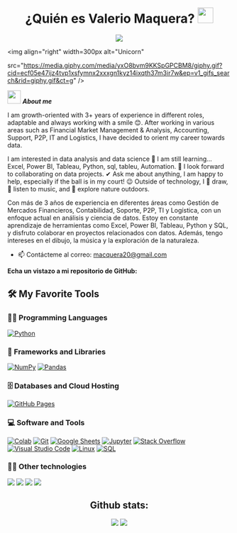 <h1 align="center">¿Quién es Valerio Maquera? <img src="https://media.giphy.com/media/hvRJCLFzcasrR4ia7z/giphy.gif" width="35"></h1>
<p align="center">
  <a href="https://github.com/DenverCoder1/readme-typing-svg"><img src="https://readme-typing-svg.herokuapp.com?lines=Data+Analyst+Data+Science+Student;ESTADISTICA%20|%20AI%20|%20ML%20Enthusiast;Always%20learning%20new%20things&center=true&width=500&height=50"></a>
</p>


<img align="right" width=300px alt="Unicorn"
  
src="https://media.giphy.com/media/yxO8bvm9KKSpGPCBM8/giphy.gif?cid=ecf05e47ijz4tvp1xsfymnx2xxxgn1kyz14ixqth37m3ir7w&ep=v1_gifs_search&rid=giphy.gif&ct=g" />

<img src="https://media.giphy.com/media/ObNTw8Uzwy6KQ/giphy.gif" width="30px">&nbsp;***About me***

 
I am growth-oriented with 3+ years of experience in different roles, adaptable and always working with a smile 😊. After working in various areas such as Financial Market Management & Analysis, Accounting, Support, P2P, IT and Logistics, I have decided to orient my career towards data.

I am interested in data analysis and data science
🌱 I am still learning...
Excel,
Power BI,
Tableau,
Python,
sql,
tableu,
Automation.
👯 I look forward to collaborating on data projects.
✔ Ask me about anything, I am happy to help, especially if the ball is in my court! 😉
Outside of technology, I 📖 draw, 🎵 listen to music, and 🌳 explore nature outdoors.

Con más de 3 años de experiencia en  diferentes áreas como Gestión de Mercados Financieros, Contabilidad, Soporte, P2P, TI y Logística, con un enfoque actual en análisis y ciencia de datos. Estoy en constante aprendizaje de herramientas como Excel, Power BI, Tableau, Python y SQL, y disfruto colaborar en proyectos relacionados con datos. Además, tengo intereses en el dibujo, la música y la exploración de la naturaleza.

- 📫 Contácteme al correo: <a href="macquera20@gmail.com">macquera20@gmail.com</a>

__Echa un vistazo a mi repositorio de GitHub:__

## 🛠️ My Favorite Tools

### 👨‍💻 Programming Languages

<p>
    <a href="https://github.com/Bouaskaoun"><img alt="Python" src="https://img.shields.io/badge/Python%20-%2314354C.svg?logo=python&logoColor=white"></a>
  
### 🧰 Frameworks and Libraries

<p>
    <a href="https://github.com/Bouaskaoun"><img alt="NumPy" src="https://img.shields.io/badge/Numpy%20-%23013243.svg?logo=numpy&logoColor=white"></a>
    <a href="https://github.com/Bouaskaoun"><img alt="Pandas" src="https://img.shields.io/badge/Pandas%20-%23150458.svg?logo=pandas&logoColor=white"></a>
    
  
</p>

### 🗄️ Databases and Cloud Hosting

<p>
    <a href="https://github.com/Bouaskaoun"><img alt="GitHub Pages" src="https://img.shields.io/badge/GitHub%20Pages-%23327FC7.svg?logo=github&logoColor=white"></a>
</p>

### 💻 Software and Tools

<p>
    <a href="https://github.com/Bouaskaoun"><img alt="Colab" src="https://img.shields.io/badge/Colab-00b56a.svg?logo=google-colab&logoColor=white"></a>
    <a href="https://github.com/Bouaskaoun"><img alt="Git" src="https://img.shields.io/badge/Git%20-%23F05033.svg?logo=git&logoColor=white"></a>
    <a href="https://github.com/Bouaskaoun"><img alt="Google Sheets" src="https://img.shields.io/badge/Google%20Sheets%20-%2334A853.svg?logo=google%20sheets&logoColor=white"></a>
    <a href="https://github.com/Bouaskaoun"><img alt="Jupyter" src="https://img.shields.io/badge/Jupyter%20-%23F37626.svg?logo=Jupyter&logoColor=white"></a>
    <a href="https://github.com/Bouaskaoun"><img alt="Stack Overflow" src="https://img.shields.io/badge/-Stack%20Overflow-FE7A16?logo=stack-overflow&logoColor=white"></a>
    <a href="https://github.com/Bouaskaoun"><img alt="Visual Studio Code" src="https://img.shields.io/badge/Visual%20Studio%20Code-0078d7.svg?logo=visual-studio-code&logoColor=white"></a>
    <a href="#"><img alt="Linux" src="https://img.shields.io/badge/Linux-FCC624?style=flat&logo=linux&logoColor=black"></a>
    <a href="https://github.com/search?q=user%3ADenverCoder1+is%3Arepo+language%3Asql"><img alt="SQL" src="https://img.shields.io/badge/SQL%20-%23025E8C.svg?logo=amazon-dynamodb&logoColor=white"></a>
</p>

### 👨‍💻 Other technologies

<p>
  <img src= "https://img.shields.io/badge/Bitcoin-000?style=for-the-badge&logo=bitcoin&logoColor=white">
  <img src= "https://img.shields.io/badge/Binance-FCD535?style=for-the-badge&logo=binance&logoColor=white)">
  <img src= "https://img.shields.io/badge/Ethereum-3C3C3D?style=for-the-badge&logo=Ethereum&logoColor=white">
  <img src= "https://img.shields.io/badge/tether-168363?style=for-the-badge&logo=tether&logoColor=white">
  
<p>

<div align="center">
<h2 >Github stats:</h2> 

[![](https://github-readme-stats.vercel.app/api?username=soyvalder&show_icons=true&theme=tokyonight&hide_border=true&locale=en)](https://github.com/soyvalder)
[![](https://github-readme-streak-stats.herokuapp.com/?user=soyvalder&theme=material-palenight)](https://github.com/soyvalder)
</div>
